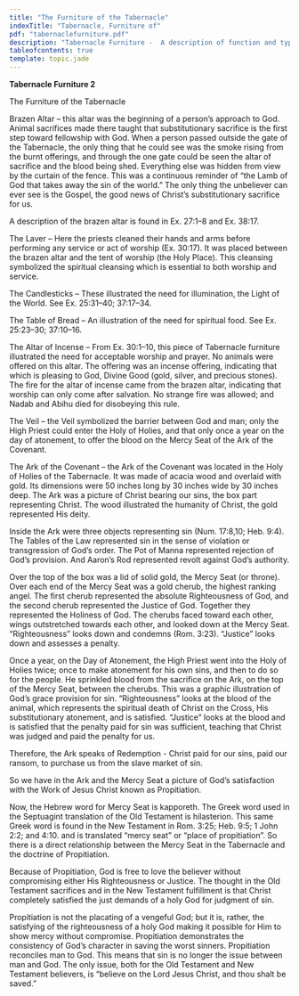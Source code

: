 ```yaml
---
title: "The Furniture of the Tabernacle"
indexTitle: "Tabernacle, Furniture of"
pdf: "tabernaclefurniture.pdf"
description: "Tabernacle Furniture -  A description of function and typology of the laver, candlesticks, table of bread, altar of incense, veil, and ark of the covenant."
tableofcontents: true
template: topic.jade
---
```



**Tabernacle Furniture 2**

The Furniture of the Tabernacle

Brazen Altar – this altar was the beginning of a person’s approach to
God. Animal sacrifices made there taught that substitutionary sacrifice
is the first step toward fellowship with God. When a person passed
outside the gate of the Tabernacle, the only thing that he could see was
the smoke rising from the burnt offerings, and through the one gate
could be seen the altar of sacrifice and the blood being shed.
Everything else was hidden from view by the curtain of the fence. This
was a continuous reminder of “the Lamb of God that takes away the sin of
the world.” The only thing the unbeliever can ever see is the Gospel,
the good news of Christ’s substitutionary sacrifice for us.

A description of the brazen altar is found in Ex. 27:1–8 and Ex. 38:17.

The Laver – Here the priests cleaned their hands and arms before
performing any service or act of worship (Ex. 30:17). It was placed
between the brazen altar and the tent of worship (the Holy Place). This
cleansing symbolized the spiritual cleansing which is essential to both
worship and service.

The Candlesticks – These illustrated the need for illumination, the
Light of the World. See Ex. 25:31–40; 37:17–34.

The Table of Bread – An illustration of the need for spiritual food. See
Ex. 25:23–30; 37:10–16.

The Altar of Incense – From Ex. 30:1–10, this piece of Tabernacle
furniture illustrated the need for acceptable worship and prayer. No
animals were offered on this altar. The offering was an incense
offering, indicating that which is pleasing to God, Divine Good (gold,
silver, and precious stones). The fire for the altar of incense came
from the brazen altar, indicating that worship can only come after
salvation. No strange fire was allowed; and Nadab and Abihu died for
disobeying this rule.

The Veil – the Veil symbolized the barrier between God and man; only the
High Priest could enter the Holy of Holies, and that only once a year on
the day of atonement, to offer the blood on the Mercy Seat of the Ark of
the Covenant.

The Ark of the Covenant – the Ark of the Covenant was located in the
Holy of Holies of the Tabernacle. It was made of acacia wood and
overlaid with gold. Its dimensions were 50 inches long by 30 inches wide
by 30 inches deep. The Ark was a picture of Christ bearing our sins, the
box part representing Christ. The wood illustrated the humanity of
Christ, the gold represented His deity.

Inside the Ark were three objects representing sin (Num. 17:8,10; Heb.
9:4). The Tables of the Law represented sin in the sense of violation or
transgression of God’s order. The Pot of Manna represented rejection of
God’s provision. And Aaron’s Rod represented revolt against God’s
authority.

Over the top of the box was a lid of solid gold, the Mercy Seat (or
throne). Over each end of the Mercy Seat was a gold cherub, the highest
ranking angel. The first cherub represented the absolute Righteousness
of God, and the second cherub represented the Justice of God. Together
they represented the Holiness of God. The cherubs faced toward each
other, wings outstretched towards each other, and looked down at the
Mercy Seat. “Righteousness” looks down and condemns (Rom. 3:23).
“Justice” looks down and assesses a penalty.

Once a year, on the Day of Atonement, the High Priest went into the Holy
of Holies twice; once to make atonement for his own sins, and then to do
so for the people. He sprinkled blood from the sacrifice on the Ark, on
the top of the Mercy Seat, between the cherubs. This was a graphic
illustration of God’s grace provision for sin. “Righteousness” looks at
the blood of the animal, which represents the spiritual death of Christ
on the Cross, His substitutionary atonement, and is satisfied. “Justice”
looks at the blood and is satisfied that the penalty paid for sin was
sufficient, teaching that Christ was judged and paid the penalty for us.

Therefore, the Ark speaks of Redemption - Christ paid for our sins, paid
our ransom, to purchase us from the slave market of sin.

So we have in the Ark and the Mercy Seat a picture of God’s satisfaction
with the Work of Jesus Christ known as Propitiation.

Now, the Hebrew word for Mercy Seat is kapporeth. The Greek word used in
the Septuagint translation of the Old Testament is hilasterion. This
same Greek word is found in the New Testament in Rom. 3:25; Heb. 9:5; 1
John 2:2; and 4:10. and is translated “mercy seat” or “place of
propitiation”. So there is a direct relationship between the Mercy Seat
in the Tabernacle and the doctrine of Propitiation.

Because of Propitiation, God is free to love the believer without
compromising either His Righteousness or Justice. The thought in the Old
Testament sacrifices and in the New Testament fulfillment is that Christ
completely satisfied the just demands of a holy God for judgment of sin.

Propitiation is not the placating of a vengeful God; but it is, rather,
the satisfying of the righteousness of a holy God making it possible for
Him to show mercy without compromise. Propitiation demonstrates the
consistency of God’s character in saving the worst sinners. Propitiation
reconciles man to God. This means that sin is no longer the issue
between man and God. The only issue, both for the Old Testament and New
Testament believers, is “believe on the Lord Jesus Christ, and thou
shalt be saved.”

